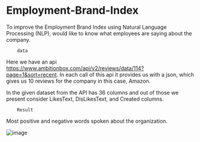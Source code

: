 # Employment-Brand-Index

To improve the Employment Brand Index using Natural Language Processing (NLP), would like to know what employees are saying about the company.

        data
Here we have an api https://www.ambitionbox.com/api/v2/reviews/data/114?page=1&sort=recent. In each call of this api it provides us with a json, which gives us 10 reviews for the company in this case, Amazon.

In the given dataset from the API has 36 columns and out of those we present consider LikesText, DisLikesText, and Created columns.

        Result

 Most positive and negative words spoken about the organization.   
 
 ![image](https://user-images.githubusercontent.com/87700405/184551114-49827173-30ac-4669-b653-9c6efd9a622d.png)

     
